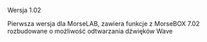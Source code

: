 Wersja 1.02

Pierwsza wersja dla MorseLAB, zawiera funkcje z MorseBOX 7.02 rozbudowane o możliwość odtwarzania dźwięków Wave
